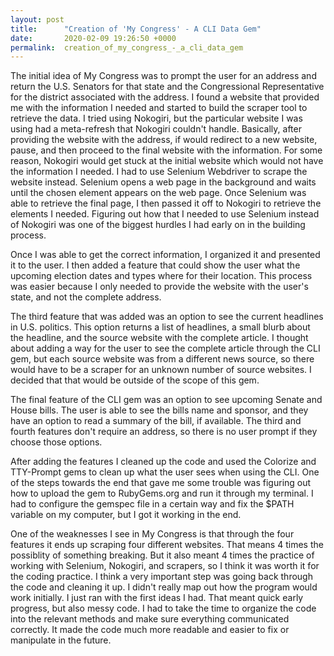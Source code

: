 ```yaml
---
layout: post
title:      "Creation of 'My Congress' - A CLI Data Gem"
date:       2020-02-09 19:26:50 +0000
permalink:  creation_of_my_congress_-_a_cli_data_gem
---
```



The initial idea of My Congress was to prompt the user for an address and return the U.S. Senators for that state and the Congressional Representative for the district associated with the address. I found a website that provided me with the information I needed and started to build the scraper tool to retrieve the data. I tried using Nokogiri, but the particular website I was using had a meta-refresh that Nokogiri couldn't handle. Basically, after providing the website with the address, if would redirect to a new website, pause, and then proceed to the final website with the information. For some reason, Nokogiri would get stuck at the initial website which would not have the information I needed. I had to use Selenium Webdriver to scrape the website instead. Selenium opens a web page in the background and waits until the chosen element appears on the web page. Once Selenium was able to retrieve the final page, I then passed it off to Nokogiri to retrieve the elements I needed. Figuring out how that I needed to use Selenium instead of Nokogiri was one of the biggest hurdles I had early on in the building process. 

Once I was able to get the correct information, I organized it and presented it to the user. I then added a feature that could show the user what the upcoming election dates and types where for their location. This process was easier because I only needed to provide the website with the user's state, and not the complete address. 

The third feature that was added was an option to see the current headlines in U.S. politics. This option returns a list of headlines, a small blurb about the headline, and the source website with the complete article. I thought about adding a way for the user to see the complete article through the CLI gem, but each source website was from a different news source, so there would have to be a scraper for an unknown number of source websites. I decided that that would be outside of the scope of this gem.

The final feature of the CLI gem was an option to see upcoming Senate and House bills. The user is able to see the bills name and sponsor, and they have an option to read a summary of the bill, if available. The third and fourth features don't require an address, so there is no user prompt if they choose those options.

After adding the features I cleaned up the code and used the Colorize and TTY-Prompt gems to clean up what the user sees when using the CLI. One of the steps towards the end that gave me some trouble was figuring out how to upload the gem to RubyGems.org and run it through my terminal. I had to configure the gemspec file in a certain way and fix the $PATH variable on my computer, but I got it working in the end. 

One of the weaknesses I see in My Congress is that through the four features it ends up scraping four different websites. That means 4 times the possiblity of something breaking. But it also meant 4 times the practice of working with Selenium, Nokogiri, and scrapers, so I think it was worth it for the coding practice. I think a very important step was going back through the code and cleaning it up. I didn't really map out how the program would work initially. I just ran with the first ideas I had. That meant quick early progress, but also messy code. I had to take the time to organize the code into the relevant methods and make sure everything communicated correctly. It made the code much more readable and easier to fix or manipulate in the future. 
